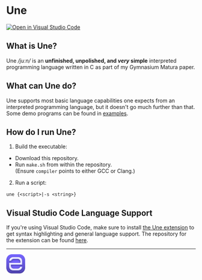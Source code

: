 # Une

[![Open in Visual Studio Code](https://open.vscode.dev/badges/open-in-vscode.svg)](https://open.vscode.dev/thechnet/une)

## What is Une?

Une */juːn/* is an **unfinished, unpolished, and *very* simple** interpreted programming language written in C as part of my Gymnasium Matura paper.

## What can Une do?

Une supports most basic language capabilities one expects from an interpreted programming language, but it doesn't go much further than that.
Some demo programs can be found in [examples](examples).

## How do I run Une?

1. Build the executable:

- Download this repository.
- Run `make.sh` from within the repository.  
  (Ensure `compiler` points to either GCC or Clang.)

2. Run a script:

```
une {<script>|-s <string>}
```

## Visual Studio Code Language Support

If you're using Visual Studio Code, make sure to install [the Une extension](https://marketplace.visualstudio.com/items?itemName=chnet.une) to get syntax highlighting and general language support. The repository for the extension can be found [here](https://github.com/thechnet/une-vscode).

---

<img src="res/icon.png" width=10%>
